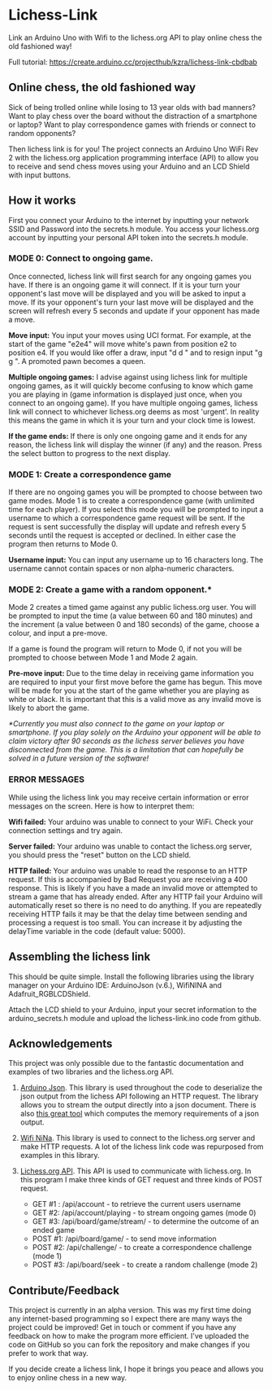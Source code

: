 # Lichess-Link
Link an Arduino Uno with Wifi to the lichess.org API to play online chess the old fashioned way!

Full tutorial: https://create.arduino.cc/projecthub/kzra/lichess-link-cbdbab

## Online chess, the old fashioned way
Sick of being trolled online while losing to 13 year olds with bad manners? Want to play chess over the board without the distraction of a smartphone or laptop? Want to play correspondence games with friends or connect to random opponents?

Then lichess link is for you! The project connects an Arduino Uno WiFi Rev 2 with the lichess.org application programming interface (API) to allow you to receive and send chess moves using your Arduino and an LCD Shield with input buttons.

## How it works
First you connect your Arduino to the internet by inputting your network SSID and Password into the secrets.h module. You access your lichess.org account by inputting your personal API token into the secrets.h module.

### MODE 0: Connect to ongoing game.
Once connected, lichess link will first search for any ongoing games you have. If there is an ongoing game it will connect. If it is your turn your opponent's last move will be displayed and you will be asked to input a move. If its your opponent's turn your last move will be displayed and the screen will refresh every 5 seconds and update if your opponent has made a move.

**Move input:** You input your moves using UCI format. For example, at the start of the game "e2e4" will move white's pawn from position e2 to position e4. If you would like offer a draw, input "d d " and to resign input "g g ". A promoted pawn becomes a queen.

**Multiple ongoing games:** I advise against using lichess link for multiple ongoing games, as it will quickly become confusing to know which game you are playing in (game information is displayed just once, when you connect to an ongoing game). If you have multiple ongoing games, lichess link will connect to whichever lichess.org deems as most 'urgent'. In reality this means the game in which it is your turn and your clock time is lowest.

**If the game ends:** If there is only one ongoing game and it ends for any reason, the lichess link will display the winner (if any) and the reason. Press the select button to progress to the next display.

### MODE 1: Create a correspondence game
If there are no ongoing games you will be prompted to choose between two game modes. Mode 1 is to create a correspondence game (with unlimited time for each player). If you select this mode you will be prompted to input a username to which a correspondence game request will be sent. If the request is sent successfully the display will update and refresh every 5 seconds until the request is accepted or declined. In either case the program then returns to Mode 0.

**Username input:** You can input any username up to 16 characters long. The username cannot contain spaces or non alpha-numeric characters.

### MODE 2: Create a game with a random opponent.*
Mode 2 creates a timed game against any public lichess.org user. You will be prompted to input the time (a value between 60 and 180 minutes) and the increment (a value between 0 and 180 seconds) of the game, choose a colour, and input a pre-move.

If a game is found the program will return to Mode 0, if not you will be prompted to choose between Mode 1 and Mode 2 again.

**Pre-move input:** Due to the time delay in receiving game information you are required to input your first move before the game has begun. This move will be made for you at the start of the game whether you are playing as white or black. It is important that this is a valid move as any invalid move is likely to abort the game.

*\*Currently you must also connect to the game on your laptop or smartphone. If you play solely on the Arduino your opponent will be able to claim victory after 90 seconds as the lichess server believes you have disconnected from the game. This is a limitation that can hopefully be solved in a future version of the software!*

### ERROR MESSAGES
While using the lichess link you may receive certain information or error messages on the screen. Here is how to interpret them:

**Wifi failed:** Your arduino was unable to connect to your WiFi. Check your connection settings and try again.

**Server failed:** Your arduino was unable to contact the lichess.org server, you should press the "reset" button on the LCD shield.

**HTTP failed:** Your arduino was unable to read the response to an HTTP request. If this is accompanied by Bad Request you are receiving a 400 response. This is likely if you have a made an invalid move or attempted to stream a game that has already ended. After any HTTP fail your Arduino will automatically reset so there is no need to do anything. If you are repeatedly receiving HTTP fails it may be that the delay time between sending and processing a request is too small. You can increase it by adjusting the delayTime variable in the code (default value: 5000).

## Assembling the lichess link
This should be quite simple. Install the following libraries using the library manager on your Arduino IDE: ArduinoJson (v.6.), WifiNINA and Adafruit_RGBLCDShield.

Attach the LCD shield to your Arduino, input your secret information to the arduino_secrets.h module and upload the lichess-link.ino code from github.

## Acknowledgements
This project was only possible due to the fantastic documentation and examples of two libraries and the lichess.org API.

1. [Arduino Json](https://arduinojson.org). This library is used throughout the code to deserialize the json output from the lichess API following an HTTP request. The library allows you to stream the output directly into a json document. There is also [this great tool](https://arduinojson.org/v6/assistant/) which computes the memory requirements of a json output.

2. [Wifi NiNa](https://www.arduino.cc/en/Reference/WiFiNINA). This library is used to connect to the lichess.org server and make HTTP requests. A lot of the lichess link code was repurposed from examples in this library.

3. [Lichess.org API](https://lichess.org/api). This API is used to communicate with lichess.org. In this program I make three kinds of GET request and three kinds of POST request.

    * GET #1 : /api/account - to retrieve the current users username
    * GET #2: /api/account/playing - to stream ongoing games (mode 0)
    * GET #3: /api/board/game/stream/ - to determine the outcome of an ended game
    * POST #1: /api/board/game/ - to send move information
    * POST #2: /api/challenge/ - to create a correspondence challenge (mode 1)
    * POST #3: /api/board/seek - to create a random challenge (mode 2)

## Contribute/Feedback
This project is currently in an alpha version. This was my first time doing any internet-based programming so I expect there are many ways the project could be improved! Get in touch or comment if you have any feedback on how to make the program more efficient. I've uploaded the code on GitHub so you can fork the repository and make changes if you prefer to work that way.

If you decide create a lichess link, I hope it brings you peace and allows you to enjoy online chess in a new way.  
